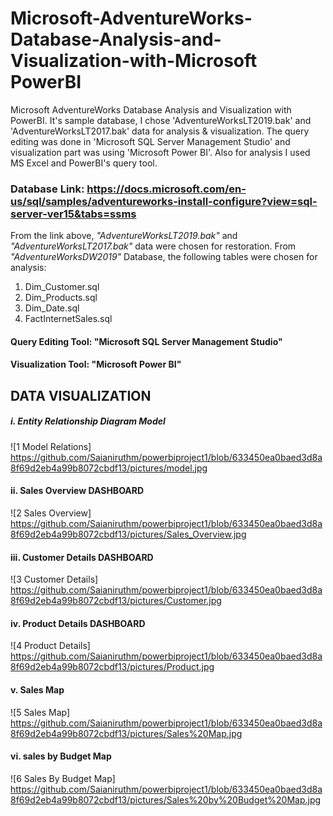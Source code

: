 # Microsoft-AdventureWorks-Database-Analysis-and-Visualization-with-Microsoft PowerBI
Microsoft AdventureWorks Database Analysis and Visualization with PowerBI. It's sample database, I chose 'AdventureWorksLT2019.bak' and 'AdventureWorksLT2017.bak' data for analysis &amp; visualization. The query editing was done in 'Microsoft SQL Server Management Studio' and visualization part was using 'Microsoft Power BI'. Also for analysis I used MS Excel and PowerBI's query tool.

### Database Link: https://docs.microsoft.com/en-us/sql/samples/adventureworks-install-configure?view=sql-server-ver15&tabs=ssms

From the link above, *"AdventureWorksLT2019.bak"* and *"AdventureWorksLT2017.bak"* data were chosen for restoration.
From *"AdventureWorksDW2019"* Database, the following tables were chosen for analysis:
1. Dim_Customer.sql
2. Dim_Products.sql
3. Dim_Date.sql
4. FactInternetSales.sql

#### Query Editing Tool: "Microsoft SQL Server Management Studio"
#### Visualization Tool: "Microsoft Power BI"



## DATA VISUALIZATION
##### i. Entity Relationship Diagram Model
![1  Model Relations] https://github.com/Saianiruthm/powerbiproject1/blob/633450ea0baed3d8a8f69d2eb4a99b8072cbdf13/pictures/model.jpg

#### ii. Sales Overview DASHBOARD
![2  Sales Overview] https://github.com/Saianiruthm/powerbiproject1/blob/633450ea0baed3d8a8f69d2eb4a99b8072cbdf13/pictures/Sales_Overview.jpg

#### iii. Customer Details DASHBOARD
![3  Customer Details] https://github.com/Saianiruthm/powerbiproject1/blob/633450ea0baed3d8a8f69d2eb4a99b8072cbdf13/pictures/Customer.jpg

#### iv. Product Details DASHBOARD
![4  Product Details] https://github.com/Saianiruthm/powerbiproject1/blob/633450ea0baed3d8a8f69d2eb4a99b8072cbdf13/pictures/Product.jpg

#### v. Sales Map
![5  Sales Map] https://github.com/Saianiruthm/powerbiproject1/blob/633450ea0baed3d8a8f69d2eb4a99b8072cbdf13/pictures/Sales%20Map.jpg

#### vi. sales by Budget Map
![6  Sales By Budget Map] https://github.com/Saianiruthm/powerbiproject1/blob/633450ea0baed3d8a8f69d2eb4a99b8072cbdf13/pictures/Sales%20by%20Budget%20Map.jpg
